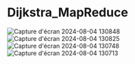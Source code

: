 # Dijkstra_MapReduce


![Capture d'écran 2024-08-04 130848](https://github.com/user-attachments/assets/ca1dde06-fe12-4fdf-b0c3-4ea59741d884)
![Capture d'écran 2024-08-04 130825](https://github.com/user-attachments/assets/ad489e6f-3d85-4694-ada9-b25c6ada0c97)
![Capture d'écran 2024-08-04 130748](https://github.com/user-attachments/assets/75573b78-ad8e-480e-902a-8653b8109729)
![Capture d'écran 2024-08-04 130713](https://github.com/user-attachments/assets/7035aa18-9ace-4ede-ad67-7cddb9c37a88)
